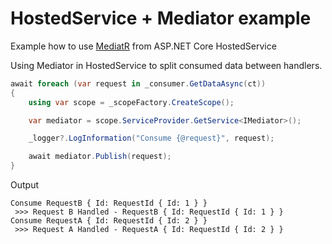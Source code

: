 # HostedService + Mediator example
Example how to use [MediatR](https://github.com/jbogard/MediatR) from ASP.NET Core HostedService

Using Mediator in HostedService to split consumed data between handlers. 

```C#
await foreach (var request in _consumer.GetDataAsync(ct))
{
    using var scope = _scopeFactory.CreateScope();

    var mediator = scope.ServiceProvider.GetService<IMediator>();

    _logger?.LogInformation("Consume {@request}", request);

    await mediator.Publish(request);
}
```

Output

```
Consume RequestB { Id: RequestId { Id: 1 } }
 >>> Request B Handled - RequestB { Id: RequestId { Id: 1 } }
Consume RequestA { Id: RequestId { Id: 2 } }
 >>> Request A Handled - RequestA { Id: RequestId { Id: 2 } }
```
